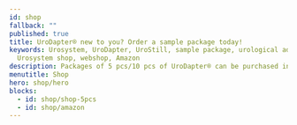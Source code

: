 ```yaml
---
id: shop
fallback: ""
published: true
title: UroDapter® new to you? Order a sample package today!
keywords: Urosystem, UroDapter, UroStill, sample package, urological adapter,
  Urosystem shop, webshop, Amazon
description: Packages of 5 pcs/10 pcs of UroDapter® can be purchased in our webshop or visiting our Amazon page.
menutitle: Shop
hero: shop/hero
blocks:
  - id: shop/shop-5pcs
  - id: shop/amazon
---
```

